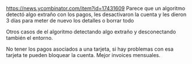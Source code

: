 https://news.ycombinator.com/item?id=17431609
Parece que un algoritmo detectó algo extraño con los pagos, les desactivaron la cuenta y les dieron 3 días para meter de nuevo los detalles o borrar todo

Otros casos de el algoritmo detectando algo extraño y desconectando también el entorno.


No tener los pagos asociados a una tarjeta, si hay problemas con esa tarjeta te pueden bloquear la cuenta.
Mejor invoices mensuales.
